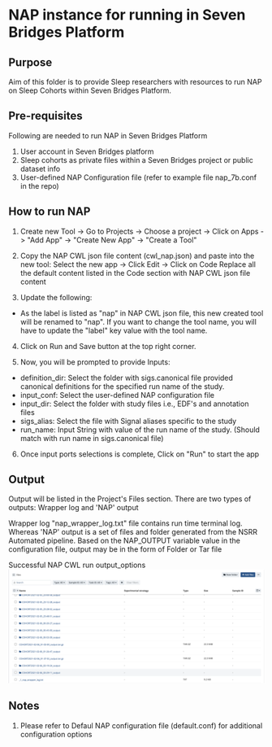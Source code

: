 # NAP instance for running in Seven Bridges Platform


## Purpose

Aim of this folder is to provide Sleep researchers with resources to run NAP on Sleep Cohorts within Seven Bridges Platform.


## Pre-requisites

Following are needed to run NAP in Seven Bridges Platform
1. User account in Seven Bridges platform
2. Sleep cohorts as private files within a Seven Bridges project or public dataset info
3. User-defined NAP Configuration file (refer to example file nap_7b.conf in the repo)


## How to run NAP

1. Create new Tool -> Go to Projects -> Choose a project -> Click on  Apps -> 
   "Add App" -> "Create New App" -> "Create a Tool" 

2. Copy the NAP CWL json file content (cwl_nap.json) and paste into the new tool:
   Select the new app -> Click Edit -> Click on Code
   Replace all the default content listed in the Code section with NAP CWL json file content

3. Update the following:
 - As the label is listed as "nap" in NAP CWL json file, this new created tool will be renamed to "nap". If you want to change the tool name, you will have to update the "label" key value with the tool name.

4. Click on Run and Save button at the top right corner.

5. Now, you will be prompted to provide Inputs:
 - definition_dir: Select the folder with sigs.canonical file provided canonical definitions for the specified run name of the study.
 - input_conf: Select the user-defined NAP configuration file
 - input_dir: Select the folder with study files i.e., EDF's and annotation files
 - sigs_alias: Select the file with Signal aliases specific to the study
 - run_name: Input String with value of the run name of the study. (Should match with run name in sigs.canonical file)

6. Once input ports selections is complete, Click on "Run" to start the app


## Output

Output will be listed in the Project's Files section. There are two types of outputs: Wrapper log and 'NAP' output

Wrapper log "nap_wrapper_log.txt" file contains run time terminal log. Whereas 'NAP' output is a set of files and folder generated from the NSRR Automated pipeline. Based on the NAP_OUTPUT variable value in the configuration file, output may be in the form of Folder or Tar file

Successful NAP CWL run output_options
![NAP run Output](images/output_options.png "NAP CWL run output options")


## Notes

1. Please refer to Defaul NAP configuration file (default.conf) for additional configuration options
